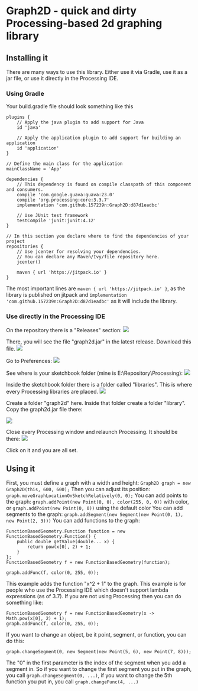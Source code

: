 # Graph2D - quick and dirty Processing-based 2d graphing library

## Installing it

There are many ways to use this library. Either use it via Gradle, use it as a jar file, or use it directly in the Processing IDE.

### Using Gradle

Your build.gradle file should look something like this

```
plugins {
    // Apply the java plugin to add support for Java
    id 'java'

    // Apply the application plugin to add support for building an application
    id 'application'
}

// Define the main class for the application
mainClassName = 'App'

dependencies {
    // This dependency is found on compile classpath of this component and consumers.
    compile 'com.google.guava:guava:23.0'
    compile 'org.processing:core:3.3.7'
    implementation 'com.github.157239n:Graph2D:d87d1eadbc'

    // Use JUnit test framework
    testCompile 'junit:junit:4.12'
}

// In this section you declare where to find the dependencies of your project
repositories {
    // Use jcenter for resolving your dependencies.
    // You can declare any Maven/Ivy/file repository here.
    jcenter()

    maven { url 'https://jitpack.io' }
}
```

The most important lines are `maven { url 'https://jitpack.io' }`, as the library is published on jitpack and `implementation 'com.github.157239n:Graph2D:d87d1eadbc'` as it will include the library.

### Use directly in the Processing IDE

On the repository there is a "Releases" section:
![](https://i.imgur.com/cLAQrOB.png)

There, you will see the file "graph2d.jar" in the latest release. Download this file.
![](https://i.imgur.com/r9H0B5V.png)

Go to Preferences:
![](https://i.imgur.com/yr3nTrZ.png)

See where is your sketchbook folder (mine is E:\Repository\Processing):
![](https://i.imgur.com/eIHHnqZ.png)

Inside the sketchbook folder there is a folder called "libraries". This is where every Processing libraries are placed.
![](https://i.imgur.com/kI3Bztt.png)

Create a folder "graph2d" here.
Inside that folder create a folder "library".
Copy the graph2d.jar file there:

![](https://i.imgur.com/LioB5gs.png)

Close every Processing window and relaunch Processing. It should be there:
![](https://i.imgur.com/mvT8g33.png)

Click on it and you are all set.

## Using it

First, you must define a graph with a width and height: `Graph2D graph = new Graph2D(this, 600, 600);`
Then you can adjust its position: `graph.moveGraphLocationOnSketchRelatively(0, 0);`
You can add points to the graph: `graph.addPoint(new Point(0, 0), color(255, 0, 0))` with color, or `graph.addPoint(new Point(0, 0))` using the default color
You can add segments to the graph: `graph.addSegment(new Segment(new Point(0, 1), new Point(2, 3)))`
You can add functions to the graph:
```
FunctionBasedGeometry.Function function = new FunctionBasedGeometry.Function() {
    public double getValue(double... x) {
        return pow(x[0], 2) + 1;
    }
};
FunctionBasedGeometry f = new FunctionBasedGeometry(function);

graph.addFunc(f, color(0, 255, 0));
```
This example adds the function "x^2 + 1" to the graph. This example is for people who use the Processing IDE which doesn't support lambda expressions (as of 3.7). If you are not using Processing then you can do something like:

```
FunctionBasedGeometry f = new FunctionBasedGeometry(x -> Math.pow(x[0], 2) + 1);
graph.addFunc(f, color(0, 255, 0));
```

If you want to change an object, be it point, segment, or function, you can do this:

`graph.changeSegment(0, new Segment(new Point(5, 6), new Point(7, 8)));`

The "0" in the first parameter is the index of the segment when you add a segment in. So if you want to change the first segment you put in the graph, you call `graph.changeSegment(0, ...)`, if you want to change the 5th function you put in, you call `graph.changeFunc(4, ...)`
